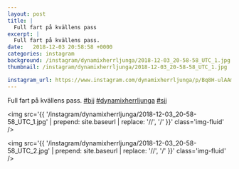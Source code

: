```yaml
---
layout: post
title: |
  Full fart på kvällens pass
excerpt: |
  Full fart på kvällens pass.   
date:   2018-12-03 20:58:58 +0000
categories: instagram
background: /instagram/dynamixherrljunga/2018-12-03_20-58-58_UTC_1.jpg
thumbnail: /instagram/dynamixherrljunga/2018-12-03_20-58-58_UTC_1.jpg

instagram_url: https://www.instagram.com/dynamixherrljunga/p/Bq8H-ulAAmx
---
```

Full fart på kvällens pass. [#bjj](https://www.instagram.com/explore/tags/bjj/) [#dynamixherrljunga](https://www.instagram.com/explore/tags/dynamixherrljunga/) [#sjj](https://www.instagram.com/explore/tags/sjj/)



<img src='{{ '/instagram/dynamixherrljunga/2018-12-03_20-58-58_UTC_1.jpg' | prepend: site.baseurl | replace: '//', '/' }}' class='img-fluid' />


<img src='{{ '/instagram/dynamixherrljunga/2018-12-03_20-58-58_UTC_2.jpg' | prepend: site.baseurl | replace: '//', '/' }}' class='img-fluid' />
